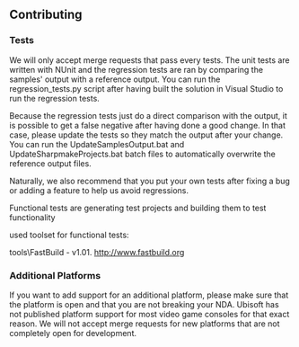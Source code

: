 ## Contributing

### Tests

We will only accept merge requests that pass every tests. The unit tests are written with NUnit and the regression tests are ran by comparing the samples' output with a reference output. You can run the regression_tests.py script after having built the solution in Visual Studio to run the regression tests.

Because the regression tests just do a direct comparison with the output, it is possible to get a false negative after having done a good change. In that case, please update the tests so they match the output after your change. You can run the UpdateSamplesOutput.bat and UpdateSharpmakeProjects.bat batch files to automatically overwrite the reference output files.

Naturally, we also recommend that you put your own tests after fixing a bug or adding a feature to help us avoid regressions.

Functional tests are generating test projects and building them to test functionality

used toolset for functional tests:

tools\FastBuild - v1.01. http://www.fastbuild.org

### Additional Platforms

If you want to add support for an additional platform, please make sure that the platform is open and that you are not breaking your NDA. Ubisoft has not published platform support for most video game consoles for that exact reason. We will not accept merge requests for new platforms that are not completely open for development.

